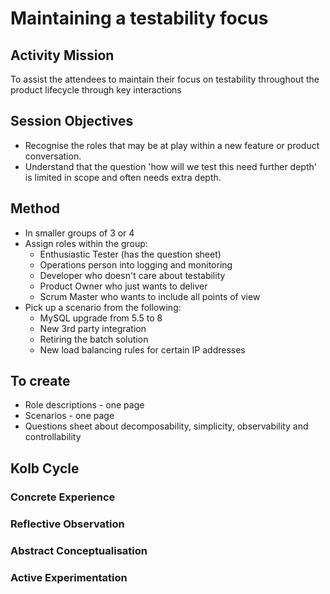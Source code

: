 # Maintaining a testability focus

## Activity Mission

To assist the attendees to maintain their focus on testability throughout the product lifecycle through key interactions

## Session Objectives

* Recognise the roles that may be at play within a new feature or product conversation.
* Understand that the question 'how will we test this need further depth' is limited in scope and often needs extra depth.

## Method

* In smaller groups of 3 or 4
* Assign roles within the group:
  * Enthusiastic Tester (has the question sheet)
  * Operations person into logging and monitoring
  * Developer who doesn't care about testability
  * Product Owner who just wants to deliver
  * Scrum Master who wants to include all points of view
* Pick up a scenario from the following:
  * MySQL upgrade from 5.5 to 8
  * New 3rd party integration
  * Retiring the batch solution
  * New load balancing rules for certain IP addresses

## To create

* Role descriptions - one page
* Scenarios - one page
* Questions sheet about decomposability, simplicity, observability and controllability

## Kolb Cycle

### Concrete Experience

### Reflective Observation

### Abstract Conceptualisation

### Active Experimentation